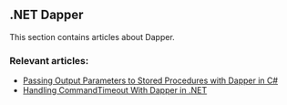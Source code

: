 ## .NET Dapper

This section contains articles about Dapper.

### Relevant articles:

- [Passing Output Parameters to Stored Procedures with Dapper in C#](https://code-maze.com/csharp-pass-output-parameters-to-stored-procedures-dapper/)
- [Handling CommandTimeout With Dapper in .NET](https://code-maze.com/dotnet-handling-commandtimeout-with-dapper/)
